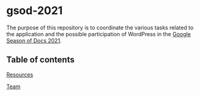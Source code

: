 # gsod-2021

The purpose of this repository is to coordinate the various tasks related to the application and the possible participation of WordPress in the [Google Season of Docs 2021](https://developers.google.com/season-of-docs/docs).

## Table of contents

[Resources](/resources.md)

[Team](/team)
